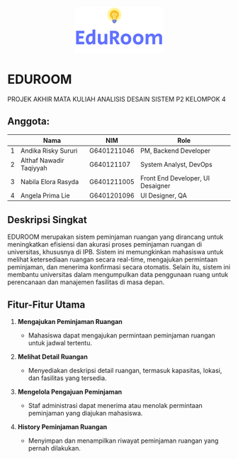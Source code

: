 <h6 align="center"><img src="eduroom-fe/image/logo2.png"></h6>

# EDUROOM

PROJEK AKHIR MATA KULIAH ANALISIS DESAIN SISTEM
P2 KELOMPOK 4

## Anggota:
|  | Nama  | NIM | Role |
| - | ------------- | ------------- | -
| 1 | Andika Risky Sururi  | G6401211046 | PM, Backend Developer |
| 2 | Althaf Nawadir Taqiyyah  | G640121107  | System Analyst, DevOps |
| 3 | Nabila Elora Rasyda  | G6401211005 |  Front End Developer, UI Desaigner|
| 4 | Angela Prima Lie | G6401201096 | UI Designer, QA  |

## Deskripsi Singkat
EDUROOM merupakan sistem peminjaman ruangan yang dirancang untuk meningkatkan efisiensi dan akurasi proses peminjaman ruangan di universitas, khususnya di IPB. Sistem ini memungkinkan mahasiswa untuk melihat ketersediaan ruangan secara real-time, mengajukan permintaan peminjaman, dan menerima konfirmasi secara otomatis. Selain itu, sistem ini membantu universitas dalam mengumpulkan data penggunaan ruang untuk perencanaan dan manajemen fasilitas di masa depan.

## Fitur-Fitur Utama

1. **Mengajukan Peminjaman Ruangan**
   - Mahasiswa dapat mengajukan permintaan peminjaman ruangan untuk jadwal tertentu.

2. **Melihat Detail Ruangan**
   - Menyediakan deskripsi detail ruangan, termasuk kapasitas, lokasi, dan fasilitas yang tersedia.

3. **Mengelola Pengajuan Peminjaman**
   - Staf administrasi dapat menerima atau menolak permintaan peminjaman yang diajukan mahasiswa.

4. **History Peminjaman Ruangan**
   - Menyimpan dan menampilkan riwayat peminjaman ruangan yang pernah dilakukan.

